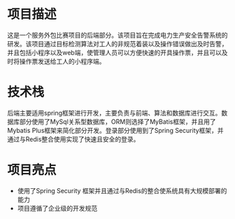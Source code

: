 # 项目描述

这是一个服务外包比赛项目的后端部分。该项目旨在完成电力生产安全告警系统的研发。该项目通过目标检测算法对工人的非规范着装以及操作错误做出及时告警，并且包括小程序以及web端，使管理人员可以方便快速的开具操作票，并且可以及时将操作票发送给工人的小程序端。

# 技术栈
后端主要适用spring框架进行开发，主要负责与前端、算法和数据库进行交互。数据库部分使用了MySql关系型数据库，ORM则选择了MyBatis框架，并且用了Mybatis Plus框架来简化部分开发。登录部分使用到了Spring Security框架，并通过与Redis整合使用实现了快速且安全的登录。

# 项目亮点
- 使用了Spring Security 框架并且通过与Redis的整合使系统具有大规模部署的能力
- 项目遵循了企业级的开发规范



